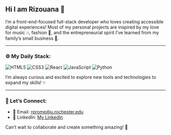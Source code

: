 ## Hi I am Rizouana 👋

I’m a front-end-focused full-stack developer who loves creating accessible digital experiences! Most of my personal projects are inspired by my love for music 🎶, fashion 👗, and the entrepreneurial spirit I’ve learned from my family’s small business 💼.

---

### ⚙️ My Daily Stack:
![HTML5](https://img.shields.io/badge/-HTML5-E34F26?logo=html5&logoColor=fff)
![CSS3](https://img.shields.io/badge/-CSS3-1572B6?logo=css3&logoColor=fff)
![React](https://img.shields.io/badge/-React-61DAFB?logo=react&logoColor=333)
![JavaScript](https://img.shields.io/badge/-JavaScript-F7DF1E?logo=javascript&logoColor=333)
![Python](https://img.shields.io/badge/-Python-3776AB?logo=python&logoColor=fff)

I’m always curious and excited to explore new tools and technologies to expand my skills! ✨

---

### 📢 Let’s Connect:
- 📧 Email: [rprome@u.rochester.edu](mailto:rprome@u.rochester.edu)
- 💼 LinkedIn: [My LinkedIn](https://www.linkedin.com/in/rizouana-prome-51330a212/)

Can’t wait to collaborate and create something amazing! 🚀


